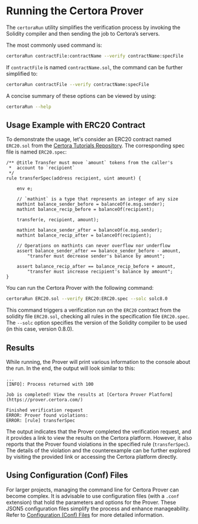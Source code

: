 # Running the Certora Prover

The `certoraRun` utility simplifies the verification process by invoking the Solidity compiler and then sending the job to Certora’s servers.

The most commonly used command is:

```bash
certoraRun contractFile:contractName --verify contractName:specFile
```

If `contractFile` is named `contractName.sol`, the command can be further simplified to:

```bash
certoraRun contractFile --verify contractName:specFile
```

A concise summary of these options can be viewed by using:

```bash
certoraRun --help
```

## Usage Example with ERC20 Contract

To demonstrate the usage, let's consider an ERC20 contract named `ERC20.sol` from the [Certora Tutorials Repository](https://github.com/Certora/tutorials-code/blob/master/lesson2_started/erc20/ERC20.sol). The corresponding spec file is named `ERC20.spec`:

```cvl
/** @title Transfer must move `amount` tokens from the caller's
 *  account to `recipient`
 */
rule transferSpec(address recipient, uint amount) {

    env e;
    
    // `mathint` is a type that represents an integer of any size
    mathint balance_sender_before = balanceOf(e.msg.sender);
    mathint balance_recip_before = balanceOf(recipient);

    transfer(e, recipient, amount);

    mathint balance_sender_after = balanceOf(e.msg.sender);
    mathint balance_recip_after = balanceOf(recipient);

    // Operations on mathints can never overflow nor underflow
    assert balance_sender_after == balance_sender_before - amount,
        "transfer must decrease sender's balance by amount";

    assert balance_recip_after == balance_recip_before + amount,
        "transfer must increase recipient's balance by amount";
}
``` 

You can run the Certora Prover with the following command:

```bash
certoraRun ERC20.sol --verify ERC20:ERC20.spec --solc solc8.0
```

This command triggers a verification run on the `ERC20` contract from the solidity file `ERC20.sol`, checking all rules in the specification file `ERC20.spec`. The `--solc` option specifies the version of the Solidity compiler to be used (in this case, version 0.8.0).

## Results

While running, the Prover will print various information to the console about the run. In the end, the output will look similar to this:

```text
...
[INFO]: Process returned with 100

Job is completed! View the results at [Certora Prover Platform](https://prover.certora.com/)

Finished verification request
ERROR: Prover found violations:
ERROR: [rule] transferSpec
```

The output indicates that the Prover completed the verification request, and it provides a link to view the results on the Certora platform. However, it also reports that the Prover found violations in the specified rule (`transferSpec`). The details of the violation and the counterexample can be further explored by visiting the provided link or accessing the Certora platform directly.

## Using Configuration (Conf) Files

For larger projects, managing the command line for Certora Prover can become complex. It is advisable to use configuration files (with a `.conf` extension) that hold the parameters and options for the Prover. These JSON5 configuration files simplify the process and enhance manageability. Refer to [Configuration (Conf) Files](https://docs.certora.com/en/latest/docs/prover/cli/conf-file-api.html#conf-files) for more detailed information.